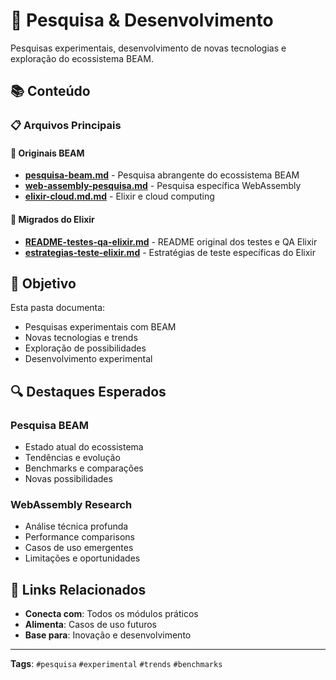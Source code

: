 # 🔬 Pesquisa & Desenvolvimento

Pesquisas experimentais, desenvolvimento de novas tecnologias e exploração do ecossistema BEAM.

## 📚 Conteúdo

### 📋 Arquivos Principais

#### 🎯 Originais BEAM
- **[pesquisa-beam.md](pesquisa-beam.md)** - Pesquisa abrangente do ecossistema BEAM
- **[web-assembly-pesquisa.md](web-assembly-pesquisa.md)** - Pesquisa específica WebAssembly
- **[elixir-cloud.md.md](elixir-cloud.md.md)** - Elixir e cloud computing

#### 🔄 Migrados do Elixir
- **[README-testes-qa-elixir.md](README-testes-qa-elixir.md)** - README original dos testes e QA Elixir
- **[estrategias-teste-elixir.md](estrategias-teste-elixir.md)** - Estratégias de teste específicas do Elixir

## 🎯 Objetivo

Esta pasta documenta:
- Pesquisas experimentais com BEAM
- Novas tecnologias e trends
- Exploração de possibilidades
- Desenvolvimento experimental

## 🔍 Destaques Esperados

### Pesquisa BEAM
- Estado atual do ecossistema
- Tendências e evolução
- Benchmarks e comparações
- Novas possibilidades

### WebAssembly Research
- Análise técnica profunda
- Performance comparisons
- Casos de uso emergentes
- Limitações e oportunidades

## 🔗 Links Relacionados

- **Conecta com**: Todos os módulos práticos
- **Alimenta**: Casos de uso futuros
- **Base para**: Inovação e desenvolvimento

---
**Tags**: `#pesquisa` `#experimental` `#trends` `#benchmarks`